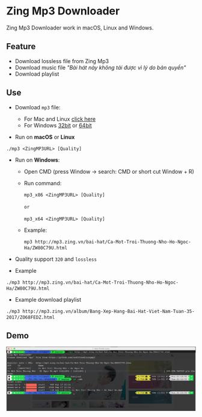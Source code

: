 # Zing Mp3 Downloader

Zing Mp3 Downloader work in macOS, Linux and Windows.

## Feature
- Download lossless file from Zing Mp3
- Download music file *"Bài hát này không tải được vì lý do bản quyền"*
- Download playlist

## Use

- Download `mp3` file:

	- For Mac and Linux [click here](https://github.com/und3fined/zingmp3/raw/master/mp3)
	- For Windows [32bit](https://github.com/und3fined/zingmp3/raw/master/mp3_x86.exe) or [64bit](https://github.com/und3fined/zingmp3/raw/master/mp3_x64.exe)

- Run on **macOS** or **Linux**
```
./mp3 <ZingMP3URL> [Quality]
```

- Run on **Windows**:

	- Open CMD (press Window -> search: CMD or short cut Window + R)
	- Run command:
		```
		mp3_x86 <ZingMP3URL> [Quality]

		or

		mp3_x64 <ZingMP3URL> [Quality]
		```
	- Example: 
		
		```
		mp3 http://mp3.zing.vn/bai-hat/Ca-Mot-Troi-Thuong-Nho-Ho-Ngoc-Ha/ZW80C79U.html
		```


- Quality support `320` and `lossless`

- Example
```
./mp3 http://mp3.zing.vn/bai-hat/Ca-Mot-Troi-Thuong-Nho-Ho-Ngoc-Ha/ZW80C79U.html
```

 - Example download playlist
```
./mp3 http://mp3.zing.vn/album/Bang-Xep-Hang-Bai-Hat-Viet-Nam-Tuan-35-2017/ZO68FEDZ.html
```

## Demo

![demo](https://github.com/und3fined/zingmp3/blob/master/demo.png?raw=true "Demo")

